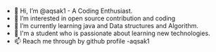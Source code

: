 - 👋 Hi, I’m @aqsak1 - A Coding Enthusiast.
- 👀 I’m interested in open source contribution and coding
- 🌱 I’m currently learning java and Data structures and Algorithm.
- 💞️ I'm a student who is passionate about learning new technologies.
- 📫 Reach me through by github profile -aqsak1

<!---
aqsak1/aqsak1 is a ✨ special ✨ repository because its `README.md` (this file) appears on your GitHub profile.
You can click the Preview link to take a look at your changes.
--->
